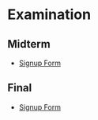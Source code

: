 Examination
===========

## Midterm

* [Signup Form](https://docs.google.com/a/auca.kg/spreadsheets/d/1QS5TmIh1lc1mX60jTmT5aWus7oZhtFfoUTmDSOxvtsk)

## Final

* [Signup Form](https://docs.google.com/a/auca.kg/spreadsheets/d/1VItNU551Fg0Oie2WX2LmcajDpwtB4e6lSvkNCot3Cis)
